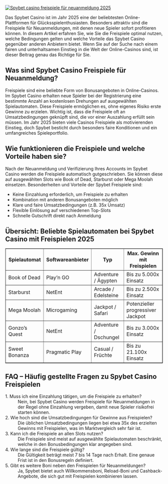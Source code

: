 [![Spybet casino freispiele für neuanmeldung 2025](https://123-caf.pages.dev/gitsignup.png)](https://vrmoo.ru/Bt82HjjY)

<p>Das Spybet Casino ist im Jahr 2025 eine der beliebtesten Online-Plattformen für Glücksspielenthusiasten. Besonders attraktiv sind die Freispiele für Neuanmeldungen, mit denen neue Spieler sofort profitieren können. In diesem Artikel erfahren Sie, wie Sie die Freispiele optimal nutzen, welche Bedingungen gelten und welche Vorteile das Spybet Casino gegenüber anderen Anbietern bietet. Wenn Sie auf der Suche nach einem fairen und unterhaltsamen Einstieg in die Welt der Online-Casinos sind, ist dieser Beitrag genau das Richtige für Sie.</p>  <h2>Was sind Spybet Casino Freispiele für Neuanmeldung?</h2> <p>Freispiele sind eine beliebte Form von Bonusangeboten in Online-Casinos. Im Spybet Casino erhalten neue Spieler bei der Registrierung eine bestimmte Anzahl an kostenlosen Drehungen auf ausgewählten Spielautomaten. Diese Freispiele ermöglichen es, ohne eigenes Risiko erste Gewinne zu erzielen. Wichtig ist, dass die Freispiele oft an Umsatzbedingungen geknüpft sind, die vor einer Auszahlung erfüllt sein müssen. Im Jahr 2025 bieten viele Casinos Freispiele als motivierenden Einstieg, doch Spybet besticht durch besonders faire Konditionen und ein umfangreiches Spieleportfolio.</p>  <h2>Wie funktionieren die Freispiele und welche Vorteile haben sie?</h2> <p>Nach der Neuanmeldung und Verifizierung Ihres Accounts im Spybet Casino werden die Freispiele automatisch gutgeschrieben. Sie können diese auf ausgewählten Slots wie Book of Dead, Starburst oder Mega Moolah einsetzen. Besonderheiten und Vorteile der Spybet Freispiele sind:</p> <ul>   <li>Keine Einzahlung erforderlich, um Freispiele zu erhalten</li>   <li>Kombination mit anderen Bonusangeboten möglich</li>   <li>Klare und faire Umsatzbedingungen (z.B. 35x Umsatz)</li>   <li>Flexible Einlösung auf verschiedenen Top-Slots</li>   <li>Schnelle Gutschrift direkt nach Anmeldung</li> </ul>  <h2>Übersicht: Beliebte Spielautomaten bei Spybet Casino mit Freispielen 2025</h2> <table border="1" cellspacing="0" cellpadding="8">   <thead>     <tr>       <th>Spielautomat</th>       <th>Softwareanbieter</th>       <th>Typ</th>       <th>Max. Gewinn mit Freispielen</th>     </tr>   </thead>   <tbody>     <tr>       <td>Book of Dead</td>       <td>Play’n GO</td>       <td>Adventure / Ägypten</td>       <td>Bis zu 5.000x Einsatz</td>     </tr>     <tr>       <td>Starburst</td>       <td>NetEnt</td>       <td>Arcade / Edelsteine</td>       <td>Bis zu 2.500x Einsatz</td>     </tr>     <tr>       <td>Mega Moolah</td>       <td>Microgaming</td>       <td>Jackpot / Safari</td>       <td>Potenzieller progressiver Jackpot</td>     </tr>     <tr>       <td>Gonzo’s Quest</td>       <td>NetEnt</td>       <td>Adventure / Dschungel</td>       <td>Bis zu 3.000x Einsatz</td>     </tr>     <tr>       <td>Sweet Bonanza</td>       <td>Pragmatic Play</td>       <td>Casual / Früchte</td>       <td>Bis zu 21.100x Einsatz</td>     </tr>   </tbody> </table>  <h2>FAQ – Häufig gestellte Fragen zu Spybet Casino Freispielen</h2> <dl>   <dt>1. Muss ich eine Einzahlung tätigen, um die Freispiele zu erhalten?</dt>   <dd>Nein, bei Spybet Casino werden Freispiele für Neuanmeldungen in der Regel ohne Einzahlung vergeben, damit neue Spieler risikofrei starten können.</dd>    <dt>2. Wie hoch sind die Umsatzbedingungen für Gewinne aus Freispielen?</dt>   <dd>Die üblichen Umsatzbedingungen liegen bei etwa 35x des erzielten Gewinns mit Freispielen, was im Marktvergleich sehr fair ist.</dd>    <dt>3. Kann ich die Freispiele an allen Slots nutzen?</dt>   <dd>Die Freispiele sind meist auf ausgewählte Spielautomaten beschränkt, welche in den Bonusbedingungen klar angegeben sind.</dd>    <dt>4. Wie lange sind die Freispiele gültig?</dt>   <dd>Die Gültigkeit beträgt meist 7 bis 14 Tage nach Erhalt. Eine genaue Frist ist in den Bonusregeln definiert.</dd>    <dt>5. Gibt es weitere Boni neben den Freispielen für Neuanmeldungen?</dt>   <dd>Ja, Spybet bietet auch Willkommensboni, Reload-Boni und Cashback-Angebote, die sich gut mit Freispielen kombinieren lassen.</dd> </dl>
